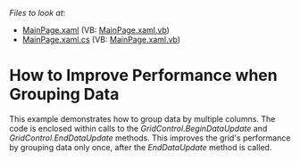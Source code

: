 <!-- default file list -->
*Files to look at*:

* [MainPage.xaml](./CS/ImprovingDataGroupingPerformance/MainPage.xaml) (VB: [MainPage.xaml.vb](./VB/ImprovingDataGroupingPerformance/MainPage.xaml.vb))
* [MainPage.xaml.cs](./CS/ImprovingDataGroupingPerformance/MainPage.xaml.cs) (VB: [MainPage.xaml.vb](./VB/ImprovingDataGroupingPerformance/MainPage.xaml.vb))
<!-- default file list end -->
# How to Improve Performance when Grouping Data


<p>This example demonstrates how to group data by multiple columns. The code is enclosed within calls to the <i>GridControl.Begin</i><i>DataUpdate</i> and <i>GridControl.EndDataUpdate</i> methods. This improves the grid's performance by grouping data only once, after the <i>EndDataUpdate</i> method is called.</p><br />


<br/>


